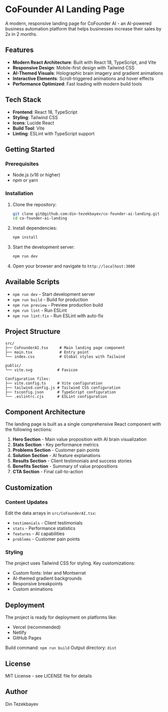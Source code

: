 # CoFounder AI Landing Page

A modern, responsive landing page for CoFounder AI - an AI-powered business automation platform that helps businesses increase their sales by 2x in 2 months.

## Features

- **Modern React Architecture**: Built with React 18, TypeScript, and Vite
- **Responsive Design**: Mobile-first design with Tailwind CSS
- **AI-Themed Visuals**: Holographic brain imagery and gradient animations
- **Interactive Elements**: Scroll-triggered animations and hover effects
- **Performance Optimized**: Fast loading with modern build tools

## Tech Stack

- **Frontend**: React 18, TypeScript
- **Styling**: Tailwind CSS
- **Icons**: Lucide React
- **Build Tool**: Vite
- **Linting**: ESLint with TypeScript support

## Getting Started

### Prerequisites

- Node.js (v16 or higher)
- npm or yarn

### Installation

1. Clone the repository:
   ```bash
   git clone git@github.com:din-tezekbayev/co-founder-ai-landing.git
   cd co-founder-ai-landing
   ```

2. Install dependencies:
   ```bash
   npm install
   ```

3. Start the development server:
   ```bash
   npm run dev
   ```

4. Open your browser and navigate to `http://localhost:3000`

## Available Scripts

- `npm run dev` - Start development server
- `npm run build` - Build for production
- `npm run preview` - Preview production build
- `npm run lint` - Run ESLint
- `npm run lint:fix` - Run ESLint with auto-fix

## Project Structure

```
src/
├── CoFounderAI.tsx     # Main landing page component
├── main.tsx            # Entry point
└── index.css           # Global styles with Tailwind

public/
└── vite.svg           # Favicon

Configuration files:
├── vite.config.ts     # Vite configuration
├── tailwind.config.js # Tailwind CSS configuration
├── tsconfig.json      # TypeScript configuration
└── .eslintrc.cjs      # ESLint configuration
```

## Component Architecture

The landing page is built as a single comprehensive React component with the following sections:

1. **Hero Section** - Main value proposition with AI brain visualization
2. **Stats Section** - Key performance metrics
3. **Problems Section** - Customer pain points
4. **Solution Section** - AI feature explanations
5. **Results Section** - Client testimonials and success stories
6. **Benefits Section** - Summary of value propositions
7. **CTA Section** - Final call-to-action

## Customization

### Content Updates

Edit the data arrays in `src/CoFounderAI.tsx`:
- `testimonials` - Client testimonials
- `stats` - Performance statistics
- `features` - AI capabilities
- `problems` - Customer pain points

### Styling

The project uses Tailwind CSS for styling. Key customizations:
- Custom fonts: Inter and Montserrat
- AI-themed gradient backgrounds
- Responsive breakpoints
- Custom animations

## Deployment

The project is ready for deployment on platforms like:
- Vercel (recommended)
- Netlify
- GitHub Pages

Build command: `npm run build`
Output directory: `dist`

## License

MIT License - see LICENSE file for details

## Author

Din Tezekbayev